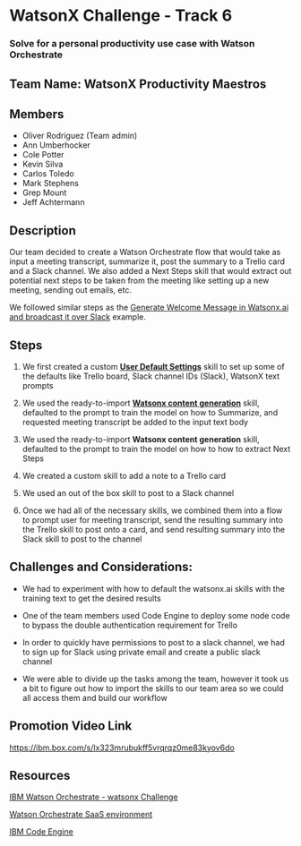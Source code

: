 
# WatsonX Challenge - Track 6

### Solve for a personal productivity use case with Watson Orchestrate

## Team Name: WatsonX Productivity Maestros

## Members
- Oliver Rodriguez (Team admin)
- Ann Umberhocker
- Cole Potter
- Kevin Silva
- Carlos Toledo
- Mark Stephens
- Grep Mount
- Jeff Achtermann

## Description
Our team decided to create a Watson Orchestrate flow that would take as input a meeting transcript, summarize it, post the summary to a Trello card and a Slack channel.  We also added a Next Steps skill that would extract out potential next steps to be taken from the meeting like setting up a new meeting, sending out emails, etc.

We followed similar steps as the [Generate Welcome Message in Watsonx.ai and broadcast it over Slack](https://ibmdocs-test.dcs.ibm.com/docs/en/watson_orchestrate_watsonx_challenge_test?topic=al-generate-welcome-message-watsonxai-broadcast-it-over-slack) example.

## Steps
1. We first created a custom **[User Default Settings](https://ibmdocs-test.dcs.ibm.com/docs/en/watson_orchestrate_watsonx_challenge_test?topic=skills-user-default-settings)** skill to set up some of the defaults like Trello board, Slack channel IDs (Slack), WatsonX text prompts

2. We used the ready-to-import **[Watsonx content generation](https://ibmdocs-test.dcs.ibm.com/docs/en/watson_orchestrate_watsonx_challenge_test?topic=skills-watsonx-content-generation)** skill, defaulted to the prompt to train the model on how to Summarize, and requested meeting transcript be added to the input text body
3. We used the ready-to-import **Watsonx content generation** skill, defaulted to the prompt to train the model on how to how to extract Next Steps
4. We created a custom skill to add a note to a Trello card
5. We used an out of the box skill to post to a Slack channel

6. Once we had all of the necessary skills, we combined them into a flow to prompt user for meeting transcript, send the resulting summary into the Trello skill to post onto a card, and send resulting summary into the Slack skill to post to the channel

## Challenges and Considerations:

- We had to experiment with how to default the watsonx.ai skills with the training text to get the desired results

- One of the team members used Code Engine to deploy some node code to bypass the double authentication requirement for Trello

- In order to quickly have permissions to post to a slack channel, we had to sign up for Slack using private email and create a public slack channel

- We were able to divide up the tasks among the team, however it took us a bit to figure out how to import the skills to our team area so we could all access them and build our workflow

## Promotion Video Link

https://ibm.box.com/s/lx323mrubukff5vrqrqz0me83kyov6do

## Resources

[IBM Watson Orchestrate - watsonx Challenge](
https://ibmdocs-test.dcs.ibm.com/docs/en/watson_orchestrate_watsonx_challenge_test)

[Watson Orchestrate SaaS environment](https://dl.watson-orchestrate.ibm.com/home)

[IBM Code Engine](https://cloud.ibm.com/docs/codeengine?topic=codeengine-about#:~:text=IBM%20Cloud%C2%AE%20Code%20Engine,want%20their%20code%20to%20run)

